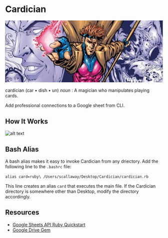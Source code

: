 # Cardician

![alt text](https://github.com/shcallaway/cardician/blob/master/assets/gambit.jpg)

cardician (car • dish • un) *noun* : A magician who manipulates playing cards.

Add professional connections to a Google sheet from CLI.

## How It Works

![alt text](https://github.com/shcallaway/cardician/blob/master/assets/terminal.jpg)

## Bash Alias

A bash alias makes it easy to invoke Cardician from any driectory. Add the following line to the `.bashrc` file:

```alias card=ruby\ /Users/scallaway/Desktop/Cardician/cardician.rb```

This line creates an alias `card` that executes the main file. If the Cardician directory is somewhere other than Desktop, modify the directory accordingly.

## Resources
* [Google Sheets API Ruby Quickstart](https://developers.google.com/sheets/quickstart/ruby)
* [Google Drive Gem](https://github.com/gimite/google-drive-ruby)
